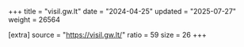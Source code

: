 +++
title = "visil.gw.lt"
date = "2024-04-25"
updated = "2025-07-27"
weight = 26564

[extra]
source = "https://visil.gw.lt/"
ratio = 59
size = 26
+++
